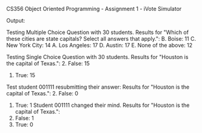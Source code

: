 CS356 Object Oriented Programming - Assignment 1 - iVote Simulator

Output:

Testing Multiple Choice Question with 30 students.
Results for "Which of these cities are state capitals? Select all answers that apply.": 
B. Boise: 11
C. New York City: 14
A. Los Angeles: 17
D. Austin: 17
E. None of the above: 12

Testing Single Choice Question with 30 students.
Results for "Houston is the capital of Texas.": 
2. False: 15
1. True: 15

Test student 001111 resubmitting their answer: 
Results for "Houston is the capital of Texas.": 
2. False: 0
1. True: 1
Student 001111 changed their mind.
Results for "Houston is the capital of Texas.": 
2. False: 1
1. True: 0

